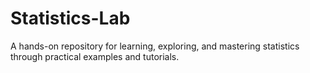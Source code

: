 # Statistics-Lab
A hands-on repository for learning, exploring, and mastering statistics through practical examples and tutorials.

